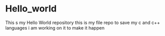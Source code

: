# Hello_world
This s my Hello World repository
this is my file repo to save my c and c++ languages
i am working on it to make it happen
